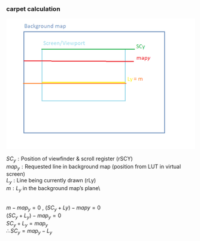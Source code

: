 ### carpet calculation

![Diagram image](Carpet_memory_diagram.png "Diagram")


$SC_y: \text{Position of viewfinder & scroll register (rSCY)}$\
$map_y: \text{Requested line in background map (position from LUT in virtual screen)}$\
$L_y: \text{Line being currently drawn (rLy)}$\
$m:L_y \text{ in the background map's plane}$\


\
$m - map_y = 0$   ,   $(SC_y + Ly) - mapy = 0$\
$(SC_y + L_y) - map_y = 0$\
$SC_y + L_y = map_y$\
$\therefore SC_y = map_y - L_y$
